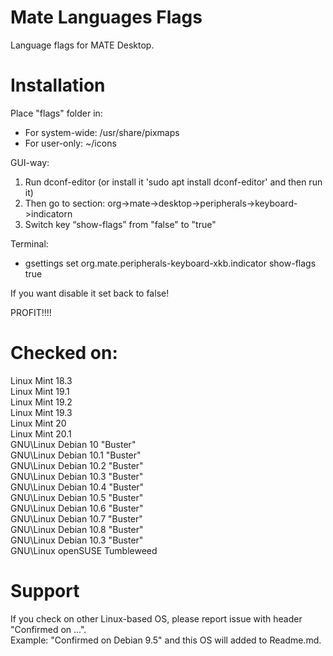 # Mate Languages Flags
Language flags for MATE Desktop. 
<br>

# Installation
 Place "flags" folder in:
  - For system-wide: /usr/share/pixmaps
  - For user-only: ~/icons
 
 GUI-way:
  1. Run dconf-editor (or install it 'sudo apt install dconf-editor' and then run it)
  2. Then go to section: org->mate->desktop->peripherals->keyboard->indicatorn
  3. Switch key “show-flags” from "false" to "true"

 Terminal:
   - gsettings set org.mate.peripherals-keyboard-xkb.indicator show-flags true
   
  If you want disable it set back to false!
 
 PROFIT!!!!
 
# Checked on:
Linux Mint 18.3<br>
Linux Mint 19.1<br>
Linux Mint 19.2<br>
Linux Mint 19.3<br>
Linux Mint 20<br>
Linux Mint 20.1<br>
GNU\Linux Debian 10 "Buster"<br>
GNU\Linux Debian 10.1 "Buster"<br>
GNU\Linux Debian 10.2 "Buster"<br>
GNU\Linux Debian 10.3 "Buster"<br>
GNU\Linux Debian 10.4 "Buster"<br>
GNU\Linux Debian 10.5 "Buster"<br>
GNU\Linux Debian 10.6 "Buster"<br>
GNU\Linux Debian 10.7 "Buster"<br>
GNU\Linux Debian 10.8 "Buster"<br>
GNU\Linux Debian 10.3 "Buster"<br>
GNU\Linux openSUSE Tumbleweed<br>

# Support
 If you check on other Linux-based OS, please report issue with header "Confirmed on ...".<br>
 Example: "Confirmed on Debian 9.5" and this OS will added to Readme.md.
